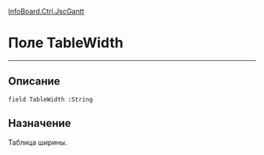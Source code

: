 ﻿---
Link: InfoBoard.Ctrl.JscGantt.@TableWidth
---

<!---  Навигация
[Имя проекта](#) :
-->
[InfoBoard.Ctrl.JscGantt](Default)

# Поле TableWidth
---

## Описание

    field TableWidth :String

<!--
## Аргументы{#Args}

### Аргумент1

Описание аргумента 1
-->

## Назначение

Таблица ширины.

<!--
## Пример

    TableWidth...
-->

